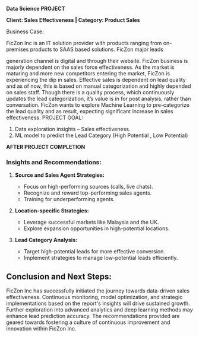 **Data Science PROJECT**

**Client: Sales Effectiveness | Category: Product Sales**

Business Case:

FicZon Inc is an IT solution provider with products ranging from on-
premises products to SAAS based solutions. FicZon major leads

generation channel is digital and through their website.
FicZon business is majorly dependent on the sales force
effectiveness. As the market is maturing and more new competitors
entering the market, FicZon is experiencing the dip in sales.
Effective sales is dependent on lead quality and as of now, this is
based on manual categorization and highly depended on sales staff.
Though there is a quality process, which continuously updates the
lead categorization, it’s value is in for post analysis, rather than
conversation.
FicZon wants to explore Machine Learning to pre-categorize the lead
quality and as result, expecting significant increase in sales
effectiveness.
PROJECT GOAL: 
1. Data exploration insights – Sales effectiveness.
2. ML model to predict the Lead Category (High Potential , Low
Potential)

**AFTER PROJECT COMPLETION**

### Insights and Recommendations:

1. **Source and Sales Agent Strategies:**
   - Focus on high-performing sources (calls, live chats).
   - Recognize and reward top-performing sales agents.
   - Training for underperforming agents.

2. **Location-specific Strategies:**
   - Leverage successful markets like Malaysia and the UK.
   - Explore expansion opportunities in high-potential locations.

3. **Lead Category Analysis:**
   - Target high-potential leads for more effective conversion.
   - Implement strategies to manage low-potential leads efficiently.

## Conclusion and Next Steps:

FicZon Inc has successfully initiated the journey towards data-driven sales effectiveness. Continuous monitoring, model optimization, and strategic implementations based on the report's insights will drive sustained growth. Further exploration into advanced analytics and deep learning methods may enhance lead prediction accuracy. The recommendations provided are geared towards fostering a culture of continuous improvement and innovation within FicZon Inc.
